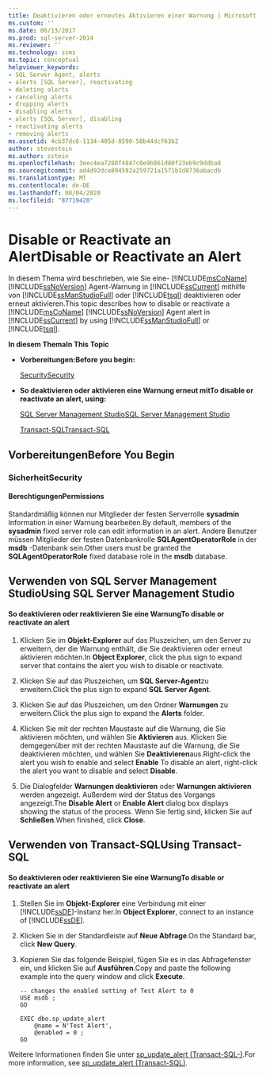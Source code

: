 ```yaml
---
title: Deaktivieren oder erneutes Aktivieren einer Warnung | Microsoft-Dokumentation
ms.custom: ''
ms.date: 06/13/2017
ms.prod: sql-server-2014
ms.reviewer: ''
ms.technology: ssms
ms.topic: conceptual
helpviewer_keywords:
- SQL Server Agent, alerts
- alerts [SQL Server], reactivating
- deleting alerts
- canceling alerts
- dropping alerts
- disabling alerts
- alerts [SQL Server], disabling
- reactivating alerts
- removing alerts
ms.assetid: 4cb37dc6-1134-405d-8590-58b44dcf63b2
author: stevestein
ms.author: sstein
ms.openlocfilehash: 3eec4ea7288f4847c0e9b861d80f23eb9c9ddba8
ms.sourcegitcommit: ad4d92dce894592a259721a1571b1d8736abacdb
ms.translationtype: MT
ms.contentlocale: de-DE
ms.lasthandoff: 08/04/2020
ms.locfileid: "87719420"
---
```

# <a name="disable-or-reactivate-an-alert"></a><span data-ttu-id="a586d-102">Disable or Reactivate an Alert</span><span class="sxs-lookup"><span data-stu-id="a586d-102">Disable or Reactivate an Alert</span></span>
  <span data-ttu-id="a586d-103">In diesem Thema wird beschrieben, wie Sie eine- [!INCLUDE[msCoName](../../includes/msconame-md.md)] [!INCLUDE[ssNoVersion](../../includes/ssnoversion-md.md)] Agent-Warnung in [!INCLUDE[ssCurrent](../../includes/sscurrent-md.md)] mithilfe von [!INCLUDE[ssManStudioFull](../../includes/ssmanstudiofull-md.md)] oder [!INCLUDE[tsql](../../includes/tsql-md.md)] deaktivieren oder erneut aktivieren.</span><span class="sxs-lookup"><span data-stu-id="a586d-103">This topic describes how to disable or reactivate a [!INCLUDE[msCoName](../../includes/msconame-md.md)] [!INCLUDE[ssNoVersion](../../includes/ssnoversion-md.md)] Agent alert in [!INCLUDE[ssCurrent](../../includes/sscurrent-md.md)] by using [!INCLUDE[ssManStudioFull](../../includes/ssmanstudiofull-md.md)] or [!INCLUDE[tsql](../../includes/tsql-md.md)].</span></span>  
  
 <span data-ttu-id="a586d-104">**In diesem Thema**</span><span class="sxs-lookup"><span data-stu-id="a586d-104">**In This Topic**</span></span>  
  
-   <span data-ttu-id="a586d-105">**Vorbereitungen:**</span><span class="sxs-lookup"><span data-stu-id="a586d-105">**Before you begin:**</span></span>  
  
     [<span data-ttu-id="a586d-106">Security</span><span class="sxs-lookup"><span data-stu-id="a586d-106">Security</span></span>](#Security)  
  
-   <span data-ttu-id="a586d-107">**So deaktivieren oder aktivieren eine Warnung erneut mit**</span><span class="sxs-lookup"><span data-stu-id="a586d-107">**To disable or reactivate an alert, using:**</span></span>  
  
     [<span data-ttu-id="a586d-108">SQL Server Management Studio</span><span class="sxs-lookup"><span data-stu-id="a586d-108">SQL Server Management Studio</span></span>](#SSMSProcedure)  
  
     [<span data-ttu-id="a586d-109">Transact-SQL</span><span class="sxs-lookup"><span data-stu-id="a586d-109">Transact-SQL</span></span>](#TsqlProcedure)  
  
##  <a name="before-you-begin"></a><a name="BeforeYouBegin"></a> <span data-ttu-id="a586d-110">Vorbereitungen</span><span class="sxs-lookup"><span data-stu-id="a586d-110">Before You Begin</span></span>  
  
###  <a name="security"></a><a name="Security"></a> <span data-ttu-id="a586d-111">Sicherheit</span><span class="sxs-lookup"><span data-stu-id="a586d-111">Security</span></span>  
  
####  <a name="permissions"></a><a name="Permissions"></a> <span data-ttu-id="a586d-112">Berechtigungen</span><span class="sxs-lookup"><span data-stu-id="a586d-112">Permissions</span></span>  
 <span data-ttu-id="a586d-113">Standardmäßig können nur Mitglieder der festen Serverrolle **sysadmin** Information in einer Warnung bearbeiten.</span><span class="sxs-lookup"><span data-stu-id="a586d-113">By default, members of the **sysadmin** fixed server role can edit information in an alert.</span></span> <span data-ttu-id="a586d-114">Andere Benutzer müssen Mitglieder der festen Datenbankrolle **SQLAgentOperatorRole** in der **msdb** -Datenbank sein.</span><span class="sxs-lookup"><span data-stu-id="a586d-114">Other users must be granted the **SQLAgentOperatorRole** fixed database role in the **msdb** database.</span></span>  
  
##  <a name="using-sql-server-management-studio"></a><a name="SSMSProcedure"></a> <span data-ttu-id="a586d-115">Verwenden von SQL Server Management Studio</span><span class="sxs-lookup"><span data-stu-id="a586d-115">Using SQL Server Management Studio</span></span>  
  
#### <a name="to-disable-or-reactivate-an-alert"></a><span data-ttu-id="a586d-116">So deaktivieren oder reaktivieren Sie eine Warnung</span><span class="sxs-lookup"><span data-stu-id="a586d-116">To disable or reactivate an alert</span></span>  
  
1.  <span data-ttu-id="a586d-117">Klicken Sie im **Objekt-Explorer** auf das Pluszeichen, um den Server zu erweitern, der die Warnung enthält, die Sie deaktivieren oder erneut aktivieren möchten.</span><span class="sxs-lookup"><span data-stu-id="a586d-117">In **Object Explorer**, click the plus sign to expand server that contains the alert you wish to disable or reactivate.</span></span>  
  
2.  <span data-ttu-id="a586d-118">Klicken Sie auf das Pluszeichen, um **SQL Server-Agent**zu erweitern.</span><span class="sxs-lookup"><span data-stu-id="a586d-118">Click the plus sign to expand **SQL Server Agent**.</span></span>  
  
3.  <span data-ttu-id="a586d-119">Klicken Sie auf das Pluszeichen, um den Ordner **Warnungen** zu erweitern.</span><span class="sxs-lookup"><span data-stu-id="a586d-119">Click the plus sign to expand the **Alerts** folder.</span></span>  
  
4.  <span data-ttu-id="a586d-120">Klicken Sie mit der rechten Maustaste auf die Warnung, die Sie aktivieren möchten, und wählen Sie **Aktivieren** aus. Klicken Sie demgegenüber mit der rechten Maustaste auf die Warnung, die Sie deaktivieren möchten, und wählen Sie **Deaktivieren**aus.</span><span class="sxs-lookup"><span data-stu-id="a586d-120">Right-click the alert you wish to enable and select **Enable** To disable an alert, right-click the alert you want to disable and select **Disable**.</span></span>  
  
5.  <span data-ttu-id="a586d-121">Die Dialogfelder **Warnungen deaktivieren** oder **Warnungen aktivieren** werden angezeigt. Außerdem wird der Status des Vorgangs angezeigt.</span><span class="sxs-lookup"><span data-stu-id="a586d-121">The **Disable Alert** or **Enable Alert** dialog box displays showing the status of the process.</span></span> <span data-ttu-id="a586d-122">Wenn Sie fertig sind, klicken Sie auf **Schließen**.</span><span class="sxs-lookup"><span data-stu-id="a586d-122">When finished, click **Close**.</span></span>  
  
##  <a name="using-transact-sql"></a><a name="TsqlProcedure"></a> <span data-ttu-id="a586d-123">Verwenden von Transact-SQL</span><span class="sxs-lookup"><span data-stu-id="a586d-123">Using Transact-SQL</span></span>  
  
#### <a name="to-disable-or-reactivate-an-alert"></a><span data-ttu-id="a586d-124">So deaktivieren oder reaktivieren Sie eine Warnung</span><span class="sxs-lookup"><span data-stu-id="a586d-124">To disable or reactivate an alert</span></span>  
  
1.  <span data-ttu-id="a586d-125">Stellen Sie im **Objekt-Explorer** eine Verbindung mit einer [!INCLUDE[ssDE](../../includes/ssde-md.md)]-Instanz her.</span><span class="sxs-lookup"><span data-stu-id="a586d-125">In **Object Explorer**, connect to an instance of [!INCLUDE[ssDE](../../includes/ssde-md.md)].</span></span>  
  
2.  <span data-ttu-id="a586d-126">Klicken Sie in der Standardleiste auf **Neue Abfrage**.</span><span class="sxs-lookup"><span data-stu-id="a586d-126">On the Standard bar, click **New Query**.</span></span>  
  
3.  <span data-ttu-id="a586d-127">Kopieren Sie das folgende Beispiel, fügen Sie es in das Abfragefenster ein, und klicken Sie auf **Ausführen**.</span><span class="sxs-lookup"><span data-stu-id="a586d-127">Copy and paste the following example into the query window and click **Execute**.</span></span>  
  
    ```  
    -- changes the enabled setting of Test Alert to 0  
    USE msdb ;  
    GO  
  
    EXEC dbo.sp_update_alert  
        @name = N'Test Alert',  
        @enabled = 0 ;  
    GO  
    ```  
  
 <span data-ttu-id="a586d-128">Weitere Informationen finden Sie unter [sp_update_alert &#40;Transact-SQL-&#41;](/sql/relational-databases/system-stored-procedures/sp-update-alert-transact-sql).</span><span class="sxs-lookup"><span data-stu-id="a586d-128">For more information, see [sp_update_alert &#40;Transact-SQL&#41;](/sql/relational-databases/system-stored-procedures/sp-update-alert-transact-sql).</span></span>  
  
  
